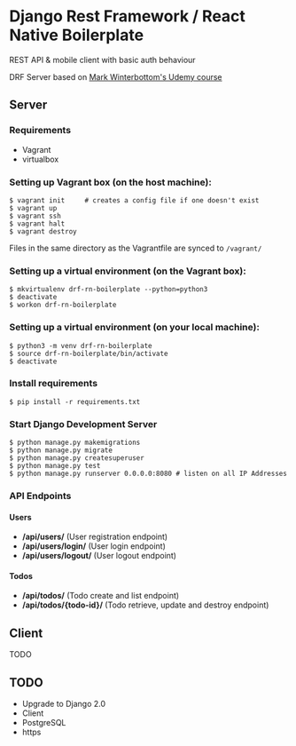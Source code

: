 # Django Rest Framework / React Native Boilerplate

REST API & mobile client with basic auth behaviour

DRF Server based on [Mark Winterbottom's Udemy course](https://www.udemy.com/django-python)


## Server

### Requirements
* Vagrant
* virtualbox

### Setting up Vagrant box (on the host machine):
```
$ vagrant init     # creates a config file if one doesn't exist
$ vagrant up
$ vagrant ssh
$ vagrant halt
$ vagrant destroy

```

Files in the same directory as the Vagrantfile are synced to `/vagrant/`

### Setting up a virtual environment (on the Vagrant box):
```
$ mkvirtualenv drf-rn-boilerplate --python=python3
$ deactivate
$ workon drf-rn-boilerplate
```

### Setting up a virtual environment (on your local machine):
```
$ python3 -m venv drf-rn-boilerplate
$ source drf-rn-boilerplate/bin/activate
$ deactivate
```

### Install requirements
```
$ pip install -r requirements.txt
```

### Start Django Development Server
```
$ python manage.py makemigrations
$ python manage.py migrate
$ python manage.py createsuperuser
$ python manage.py test
$ python manage.py runserver 0.0.0.0:8080 # listen on all IP Addresses
```

### API Endpoints

#### Users

* **/api/users/** (User registration endpoint)
* **/api/users/login/** (User login endpoint)
* **/api/users/logout/** (User logout endpoint)


#### Todos

* **/api/todos/** (Todo create and list endpoint)
* **/api/todos/{todo-id}/** (Todo retrieve, update and destroy endpoint)


## Client
TODO


## TODO
* Upgrade to Django 2.0
* Client
* PostgreSQL
* https
